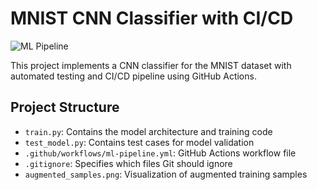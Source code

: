 # MNIST CNN Classifier with CI/CD

![ML Pipeline](https://github.com/Anubis997/ERA_V3_Assignment_5/actions/workflows/ml-pipeline.yml/badge.svg)

This project implements a CNN classifier for the MNIST dataset with automated testing and CI/CD pipeline using GitHub Actions.

## Project Structure
- `train.py`: Contains the model architecture and training code
- `test_model.py`: Contains test cases for model validation
- `.github/workflows/ml-pipeline.yml`: GitHub Actions workflow file
- `.gitignore`: Specifies which files Git should ignore
- `augmented_samples.png`: Visualization of augmented training samples

